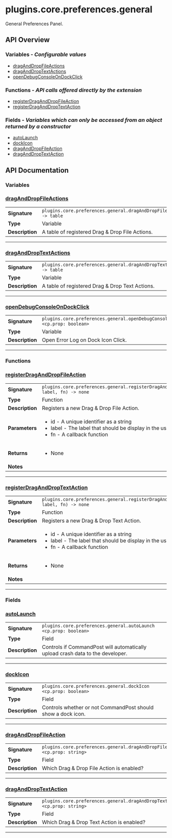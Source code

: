 # plugins.core.preferences.general

General Preferences Panel.

## API Overview
### **Variables** - _Configurable values_
 * [dragAndDropFileActions](#draganddropfileactions)
 * [dragAndDropTextActions](#draganddroptextactions)
 * [openDebugConsoleOnDockClick](#opendebugconsoleondockclick)

### **Functions** - _API calls offered directly by the extension_
 * [registerDragAndDropFileAction](#registerdraganddropfileaction)
 * [registerDragAndDropTextAction](#registerdraganddroptextaction)

### **Fields** - _Variables which can only be accessed from an object returned by a constructor_
 * [autoLaunch](#autolaunch)
 * [dockIcon](#dockicon)
 * [dragAndDropFileAction](#draganddropfileaction)
 * [dragAndDropTextAction](#draganddroptextaction)


## API Documentation

### Variables


### [dragAndDropFileActions](#draganddropfileactions)

|                                             |                                                                                     |
| --------------------------------------------|-------------------------------------------------------------------------------------|
| **Signature**                               | `plugins.core.preferences.general.dragAndDropFileActions -> table`                                                                    |
| **Type**                                    | Variable                                                                     |
| **Description**                             | A table of registered Drag & Drop File Actions.                                                                     |

---

### [dragAndDropTextActions](#draganddroptextactions)

|                                             |                                                                                     |
| --------------------------------------------|-------------------------------------------------------------------------------------|
| **Signature**                               | `plugins.core.preferences.general.dragAndDropTextActions -> table`                                                                    |
| **Type**                                    | Variable                                                                     |
| **Description**                             | A table of registered Drag & Drop Text Actions.                                                                     |

---

### [openDebugConsoleOnDockClick](#opendebugconsoleondockclick)

|                                             |                                                                                     |
| --------------------------------------------|-------------------------------------------------------------------------------------|
| **Signature**                               | `plugins.core.preferences.general.openDebugConsoleOnDockClick <cp.prop: boolean>`                                                                    |
| **Type**                                    | Variable                                                                     |
| **Description**                             | Open Error Log on Dock Icon Click.                                                                     |

---
### Functions


### [registerDragAndDropFileAction](#registerdraganddropfileaction)

|                                             |                                                                                     |
| --------------------------------------------|-------------------------------------------------------------------------------------|
| **Signature**                               | `plugins.core.preferences.general.registerDragAndDropFileAction(id, label, fn) -> none`                                                                    |
| **Type**                                    | Function                                                                     |
| **Description**                             | Registers a new Drag & Drop File Action.                                                                     |
| **Parameters**                              | <ul><li>id - A unique identifier as a string</li><li>label - The label that should be display in the user interface</li><li>fn - A callback function</li></ul> |
| **Returns**                                 | <ul><li>None</li></ul>          |
| **Notes**                                   | <ul></ul>                |

---

### [registerDragAndDropTextAction](#registerdraganddroptextaction)

|                                             |                                                                                     |
| --------------------------------------------|-------------------------------------------------------------------------------------|
| **Signature**                               | `plugins.core.preferences.general.registerDragAndDropTextAction(id, label, fn) -> none`                                                                    |
| **Type**                                    | Function                                                                     |
| **Description**                             | Registers a new Drag & Drop Text Action.                                                                     |
| **Parameters**                              | <ul><li>id - A unique identifier as a string</li><li>label - The label that should be display in the user interface</li><li>fn - A callback function</li></ul> |
| **Returns**                                 | <ul><li>None</li></ul>          |
| **Notes**                                   | <ul></ul>                |

---
### Fields


### [autoLaunch](#autolaunch)

|                                             |                                                                                     |
| --------------------------------------------|-------------------------------------------------------------------------------------|
| **Signature**                               | `plugins.core.preferences.general.autoLaunch <cp.prop: boolean>`                                                                    |
| **Type**                                    | Field                                                                     |
| **Description**                             | Controls if CommandPost will automatically upload crash data to the developer.                                                                     |

---

### [dockIcon](#dockicon)

|                                             |                                                                                     |
| --------------------------------------------|-------------------------------------------------------------------------------------|
| **Signature**                               | `plugins.core.preferences.general.dockIcon <cp.prop: boolean>`                                                                    |
| **Type**                                    | Field                                                                     |
| **Description**                             | Controls whether or not CommandPost should show a dock icon.                                                                     |

---

### [dragAndDropFileAction](#draganddropfileaction)

|                                             |                                                                                     |
| --------------------------------------------|-------------------------------------------------------------------------------------|
| **Signature**                               | `plugins.core.preferences.general.dragAndDropFileAction <cp.prop: string>`                                                                    |
| **Type**                                    | Field                                                                     |
| **Description**                             | Which Drag & Drop File Action is enabled?                                                                     |

---

### [dragAndDropTextAction](#draganddroptextaction)

|                                             |                                                                                     |
| --------------------------------------------|-------------------------------------------------------------------------------------|
| **Signature**                               | `plugins.core.preferences.general.dragAndDropTextAction <cp.prop: string>`                                                                    |
| **Type**                                    | Field                                                                     |
| **Description**                             | Which Drag & Drop Text Action is enabled?                                                                     |

---
